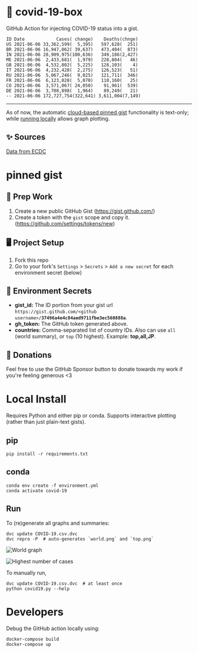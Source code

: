 # 🏥 covid-19-box

GitHub Action for injecting COVID-19 status into a gist.

```
ID Date            Cases( change)    Deaths(chnge)
US 2021-06-06 33,362,599(  5,395)   597,628(  251)
BR 2021-06-06 16,947,062( 39,637)   473,404(  873)
IN 2021-06-06 28,909,975(100,636)   349,186(2,427)
ME 2021-06-06  2,433,681(  1,979)   228,804(   46)
GB 2021-06-06  4,532,802(  5,225)   128,103(    4)
IT 2021-06-06  4,232,428(  2,275)   126,523(   51)
RU 2021-06-06  5,067,246(  9,025)   121,711(  346)
FR 2021-06-06  6,123,028(  5,070)   110,160(   25)
CO 2021-06-06  3,571,067( 24,050)    91,961(  539)
DE 2021-06-06  3,708,898(  1,964)    89,249(   21)
-- 2021-06-06 172,727,754(322,641) 3,611,004(7,149)
```

---

As of now, the automatic [cloud-based pinned gist](#pinned-gist) functionality is text-only;
while [running locally](#local-install) allows graph plotting.

## ✨ Sources

[Data from ECDC](https://www.ecdc.europa.eu/en/publications-data/download-todays-data-geographic-distribution-covid-19-cases-worldwide)

# pinned gist

## 🎒 Prep Work
1. Create a new public GitHub Gist (https://gist.github.com/)
1. Create a token with the `gist` scope and copy it. (https://github.com/settings/tokens/new)

## 🖥 Project Setup
1. Fork this repo
1. Go to your fork's `Settings` > `Secrets` > `Add a new secret` for each environment secret (below)

## 🤫 Environment Secrets
- **gist_id:** The ID portion from your gist url `https://gist.github.com/<github username>/`**`37496a4e4c84aed9711fbe3ec560888a`**.
- **gh_token:** The GitHub token generated above.
- **countries:** Comma-separated list of country IDs. Also can use `all` (world summary), or `top` (10 highest). Example: **top,all,JP**.

## 💸 Donations

Feel free to use the GitHub Sponsor button to donate towards my work if you're feeling generous <3

# Local Install

Requires Python and either pip or conda. Supports interactive plotting (rather than just plain-text gists).

## pip

```
pip install -r requirements.txt
```

## conda

```
conda env create -f environment.yml
conda activate covid-19
```

## Run

To (re)generate all graphs and summaries:

```
dvc update COVID-19.csv.dvc
dvc repro -P  # auto-generates `world.png` and `top.png`
```

![World graph](world.png)

![Highest number of cases](top.png)

To manually run,

```
dvc update COVID-19.csv.dvc  # at least once
python covid19.py --help
```

# Developers

Debug the GitHub action locally using:

```
docker-compose build
docker-compose up
```
